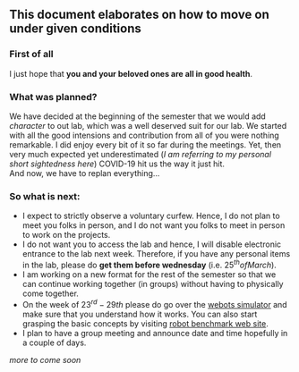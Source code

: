 
## This document elaborates on how to move on under given conditions

### First of all
I just hope that **you and your beloved ones are all in good health**.

### What was planned?  
We have decided at the beginning of the semester that we would add _character_ to out lab, which was a well deserved suit for our lab.  We started with all the good intensions and contribution from all of you were nothing remarkable. I did enjoy every bit of it so far during the meetings.
Yet, then very much expected yet underestimated (_I am referring to my personal short sightedness here_) COVID-19 hit us the way it just hit.  
And now, we have to replan everything...

### So what is next:
- I expect to strictly observe a voluntary curfew. Hence, I do not plan to meet you folks in person, and I do not want you folks to meet in person to work on the projects.
- I do not want you to access the lab and hence, I will disable electronic entrance to the lab next week. Therefore, if you have any personal items in the lab, please do **get them before wednesday** (i.e. $25^{th} of March$).
- I am working on a new format for the rest of the semester so that we can continue working together (in groups) without having to physically come together.
- On the week of $23^{rd}-29{th}$ please do go over the [webots simulator](https://cyberbotics.com/doc/guide/tutorial) and make sure that you understand how it works. You can also start grasping the basic concepts by visiting [robot benchmark web site](https://robotbenchmark.net).
- I plan to have a group meeting and announce date and time hopefully in a couple of days.  

_more to come soon_
<!--stackedit_data:0
eyJoaXN0b3J5IjpbNzkyODUwNjIwLC0xNDg2MTQ5NDI0LDcyMT
YyNjIwOSwxNDY1NTEwMzA1LC04MDgwNTk0LDg5OTc0NV19
-->
<!--stackedit_data:
eyJoaXN0b3J5IjpbNTA0MTUzOTg2XX0=
-->